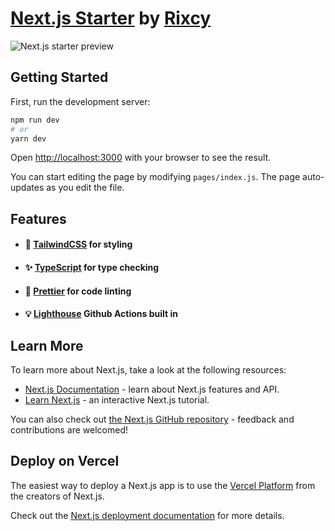 # [Next.js Starter](https://github.com/Rixcy/nextjs-starter) by [Rixcy](https://github.com/Rixcy)

![Next.js starter preview](https://user-images.githubusercontent.com/11819124/94376903-64ae0800-0115-11eb-815b-46caa7f9b295.png)

## Getting Started

First, run the development server:

```bash
npm run dev
# or
yarn dev
```

Open [http://localhost:3000](http://localhost:3000) with your browser to see the
result.

You can start editing the page by modifying `pages/index.js`. The page
auto-updates as you edit the file.

## Features

- #### 🦄 [TailwindCSS](https://tailwindcss.com/) for styling
- #### ✨ [TypeScript](https://www.typescriptlang.org/) for type checking
- #### 💅 [Prettier](https://prettier.io/) for code linting
- #### 💡 [Lighthouse](https://developers.google.com/web/tools/lighthouse/) Github Actions built in

## Learn More

To learn more about Next.js, take a look at the following resources:

- [Next.js Documentation](https://nextjs.org/docs) - learn about Next.js
  features and API.
- [Learn Next.js](https://nextjs.org/learn) - an interactive Next.js tutorial.

You can also check out
[the Next.js GitHub repository](https://github.com/vercel/next.js/) - feedback
and contributions are welcomed!

## Deploy on Vercel

The easiest way to deploy a Next.js app is to use the
[Vercel Platform](https://vercel.com/import?utm_medium=default-template&filter=next.js&utm_source=create-next-app&utm_campaign=create-next-app-readme)
from the creators of Next.js.

Check out the
[Next.js deployment documentation](https://nextjs.org/docs/deployment) for more
details.
